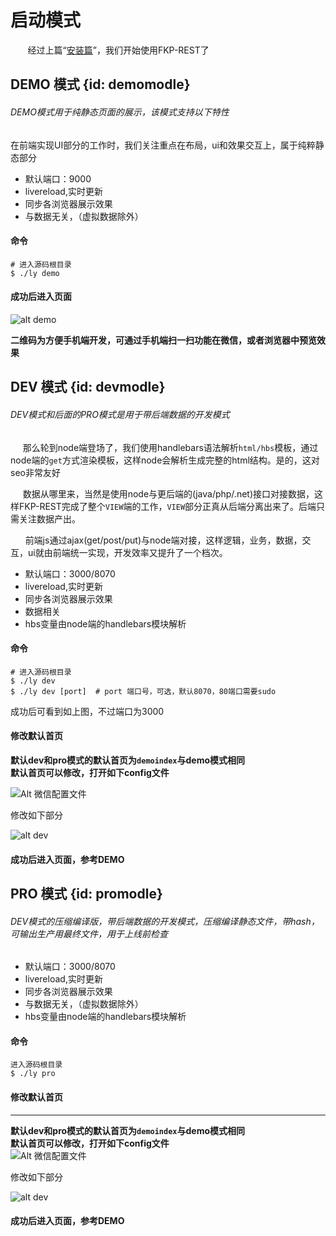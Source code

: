 
[install]: /demoindex?md=install "安装"
# 启动模式  
&#160; &#160; &#160; &#160;经过上篇“[安装篇][install]”，我们开始使用FKP-REST了

## DEMO 模式  {id: demomodle}  
###### DEMO模式用于纯静态页面的展示，该模式支持以下特性  
在前端实现UI部分的工作时，我们关注重点在布局，ui和效果交互上，属于纯粹静态部分
* 默认端口：9000  
* livereload,实时更新  
* 同步各浏览器展示效果  
* 与数据无关，（虚拟数据除外）  

#### 命令     
    # 进入源码根目录
    $ ./ly demo  

#### 成功后进入页面  

![alt demo](/images/doc/index_demo.png)  

__二维码为方便手机端开发，可通过手机端扫一扫功能在微信，或者浏览器中预览效果__  





## DEV 模式  {id: devmodle}    
###### DEV模式和后面的PRO模式是用于带后端数据的开发模式  
&#160; &#160; &#160;那么轮到node端登场了，我们使用handlebars语法解析`html/hbs`模板，通过node端的`get`方式渲染模板，这样node会解析生成完整的html结构。是的，这对seo非常友好  

&#160; &#160; &#160;数据从哪里来，当然是使用node与更后端的(java/php/.net)接口对接数据，这样FKP-REST完成了整个`VIEW`端的工作，`VIEW`部分正真从后端分离出来了。后端只需关注数据产出。  

&#160; &#160; &#160; 前端js通过ajax(get/post/put)与node端对接，这样逻辑，业务，数据，交互，ui就由前端统一实现，开发效率又提升了一个档次。
* 默认端口：3000/8070
* livereload,实时更新  
* 同步各浏览器展示效果  
* 数据相关  
* hbs变量由node端的handlebars模块解析  

#### 命令
    # 进入源码根目录
    $ ./ly dev
    $ ./ly dev [port]  # port 端口号，可选，默认8070，80端口需要sudo

成功后可看到如上图，不过端口为3000

#### 修改默认首页  
__默认dev和pro模式的默认首页为`demoindex`与demo模式相同__  
__默认首页可以修改，打开如下config文件__  

![Alt 微信配置文件](/images/doc/wxconfigfile.png)  

修改如下部分

![alt dev](/images/doc/dev_index.png)  

#### 成功后进入页面，参考DEMO  






## PRO 模式  {id: promodle}   
###### DEV模式的压缩编译版，带后端数据的开发模式，压缩编译静态文件，带hash，可输出生产用最终文件，用于上线前检查  

* 默认端口：3000/8070
* livereload,实时更新  
* 同步各浏览器展示效果  
* 与数据无关，（虚拟数据除外）
* hbs变量由node端的handlebars模块解析   

#### 命令
    进入源码根目录
    $ ./ly pro

#### 修改默认首页  
---
__默认dev和pro模式的默认首页为`demoindex`与demo模式相同__  
__默认首页可以修改，打开如下config文件__  
![Alt 微信配置文件](/images/doc/wxconfigfile.png)  

修改如下部分

![alt dev](/images/doc/dev_index.png)  

#### 成功后进入页面，参考DEMO  
